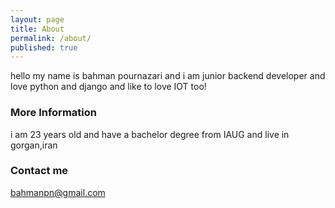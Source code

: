 ```yaml
---
layout: page
title: About
permalink: /about/
published: true
---
```


hello my name is bahman pournazari and i am junior backend developer and love python and django and like to love IOT too!


### More Information
i am 23 years old and have a bachelor degree from IAUG and live in gorgan,iran

### Contact me

[bahmanpn@gmail.com](mailto:email@domain.com)
